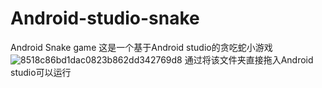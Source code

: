 # Android-studio-snake
Android Snake game
这是一个基于Android studio的贪吃蛇小游戏
![8518c86bd1dac0823b862dd342769d8](https://github.com/user-attachments/assets/a36a9f4a-79dc-49e0-80c4-75bbe9afe8ce)
通过将该文件夹直接拖入Android studio可以运行
